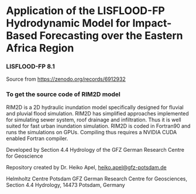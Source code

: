 # Application of the LISFLOOD-FP Hydrodynamic Model for Impact-Based Forecasting over the Eastern Africa Region


### LISFLOOD-FP 8.1

Source from https://zenodo.org/records/6912932


### To get the source code of RIM2D model

RIM2D is a 2D hydraulic inundation model specifically designed for fluvial and pluvial flood simulation. 
RIM2D has simplified approaches implemented for simulating sewer system, roof drainage and infiltration. 
Thus it is well suited for fast urban inundation simulation. RIM2D is coded in Fortran90 and runs the simulations on GPUs. 
Compiling thus requires a NVIDIA CUDA enabled Fortran compiler.

Developed by Section 4.4 Hydrology of the GFZ German Research Centre for Geoscience

Repository created by Dr. Heiko Apel, heiko.apel@gfz-potsdam.de

Helmholtz Centre Potsdam GFZ German Research Centre for Geosciences, Section 4.4 Hydrology, 14473 Potsdam, Germany
